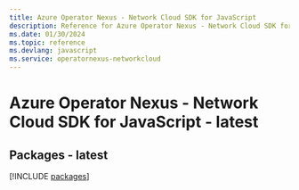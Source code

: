 ```yaml
---
title: Azure Operator Nexus - Network Cloud SDK for JavaScript
description: Reference for Azure Operator Nexus - Network Cloud SDK for JavaScript
ms.date: 01/30/2024
ms.topic: reference
ms.devlang: javascript
ms.service: operatornexus-networkcloud
---
```

# Azure Operator Nexus - Network Cloud SDK for JavaScript - latest
## Packages - latest
[!INCLUDE [packages](operator-nexus---network-cloud-index.md)]